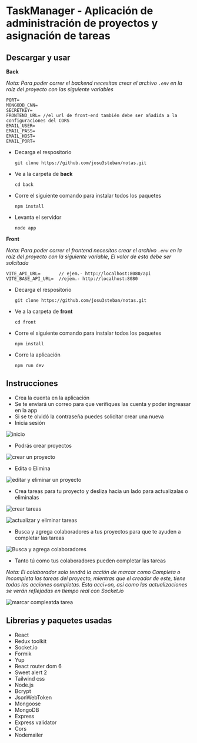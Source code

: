# TaskManager - Aplicación de administración de proyectos y asignación de tareas

## Descargar y usar

**Back**

*Nota: Para poder correr el backend necesitas crear el archivo `.env` en la raíz del proyecto con las siguiente variables*

    PORT=
    MONGODB_CNN=
    SECRETKEY=
    FRONTEND_URL= //el url de front-end también debe ser añadida a la configuraciones del CORS
    EMAIL_USER=
    EMAIL_PASS=
    EMAIL_HOST=
    EMAIL_PORT=

- Decarga el respositorio

    `git clone https://github.com/josu3steban/notas.git`

- Ve a la carpeta de **back**

    `cd back`
    
- Corre el siguiente comando para instalar todos los paquetes

    `npm install`
    
- Levanta el servidor

    `node app`
    
**Front**

*Nota: Para poder correr el frontend necesitas crear el archivo `.env` en la raíz del proyecto con la siguiente variable, El valor de esta debe ser solcitada*

    VITE_API_URL=       // ejem.- http://localhost:8080/api
    VITE_BASE_API_URL=  //ejem.- http://localhost:8080
    
- Decarga el respositorio

    `git clone https://github.com/josu3steban/notas.git`

- Ve a la carpeta de **front**

    `cd front`
    
- Corre el siguiente comando para instalar todos los paquetes

    `npm install`
    
- Corre la aplicación

    `npm run dev`
    
## Instrucciones

- Crea la cuenta en la aplicación
- Se te enviará un correo para que verifiques las cuenta y poder ingreasar en la app
- Si se te olvidó la contraseña puedes solicitar crear una nueva
- Inicia sesión

![inicio](https://user-images.githubusercontent.com/84942510/183434095-675fd8dc-ee9c-4a99-b46c-29369ab754e2.jpeg)

- Podrás crear proyectos

![crear un proyecto](https://user-images.githubusercontent.com/84942510/183439877-d9c0a4d7-f473-4252-9af9-d7f81ab5c1b5.gif)

- Edita o Elimina

![editar y eliminar un proyecto](https://user-images.githubusercontent.com/84942510/183447299-8b0a385f-6099-475c-b6bf-5799687a3086.gif)

- Crea tareas para tu proyecto y desliza hacia un lado para actualizalas o eliminalas

![crear tareas](https://user-images.githubusercontent.com/84942510/183449448-e41e443d-29ef-46e1-bec0-90032d0e8531.gif)

![actualizar y eliminar tareas](https://user-images.githubusercontent.com/84942510/183450936-7b949c0c-d953-4ccb-92ec-6b635b2fd349.gif)

- Busca y agrega colaboradores a tus proyectos para que te ayuden a completar las tareas

![Busca y agrega colaboradores](https://user-images.githubusercontent.com/84942510/183453577-f39f628e-df72-4f34-a8c0-85c74f1e135d.gif)

- Tanto tú como tus colaboradores pueden completar las tareas

 *Nota: El colaborador solo tendrá la acción de marcar como Completa o Incompleta las tareas del proyecto, mientras que el creador de este, tiene todas las acciones completas. Esta acci+on, asi como las actualizaciones se verán reflejadas en tiempo real con Socket.io*
 
![marcar compleatda tarea](https://user-images.githubusercontent.com/84942510/183455463-66f50fba-86f7-41f6-9037-542c5019ed61.gif)

## Librerias y paquetes usadas

- React
- Redux toolkit
- Socket.io
- Formik
- Yup
- React router dom 6
- Sweet alert 2
- Tailwind css
- Node.js
- Bcrypt
- JsonWebToken
- Mongoose
- MongoDB
- Express
- Express validator
- Cors
- Nodemailer
